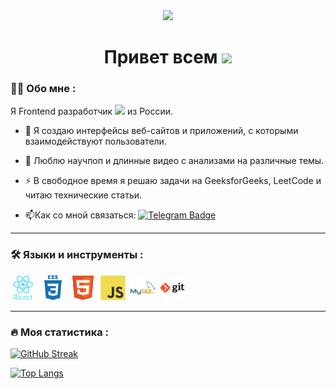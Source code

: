 <div id="header" align="center">
  <img src="https://media.giphy.com/media/M9gbBd9nbDrOTu1Mqx/giphy.gif" width="150"/>
  <h1>
  Привет всем 
  <img src="https://media.giphy.com/media/hvRJCLFzcasrR4ia7z/giphy.gif" width="30px"/>
</h1>
</div>

### :woman_technologist: Обо мне :
  Я Frontend разработчик <img src="https://media.giphy.com/media/WUlplcMpOCEmTGBtBW/giphy.gif" width="30"> из России.
  - :telescope: Я создаю интерфейсы веб-сайтов и приложений, с которыми взаимодействуют пользователи.

  - :seedling: Люблю научпоп и длинные видео с анализами на различные темы.
  
  - :zap: В свободное время я решаю задачи на GeeksforGeeks, LeetCode и читаю технические статьи.
  
  - :mailbox:Как со мной связаться: [![Telegram Badge](https://img.shields.io/badge/-telegram-blue?style=flat&logo=Telegram&logoColor=white)](https://t.me/kimf_m)

  ---

### :hammer_and_wrench: Языки и инструменты :
<div>
  <img src="https://github.com/devicons/devicon/blob/master/icons/react/react-original-wordmark.svg" title="React" alt="React" width="40" height="40"/>&nbsp;
  <img src="https://github.com/devicons/devicon/blob/master/icons/css3/css3-plain-wordmark.svg"  title="CSS3" alt="CSS" width="40" height="40"/>&nbsp;
  <img src="https://github.com/devicons/devicon/blob/master/icons/html5/html5-original.svg" title="HTML5" alt="HTML" width="40" height="40"/>&nbsp;
  <img src="https://github.com/devicons/devicon/blob/master/icons/javascript/javascript-original.svg" title="JavaScript" alt="JavaScript" width="40" height="40"/>&nbsp;
  <img src="https://github.com/devicons/devicon/blob/master/icons/mysql/mysql-original-wordmark.svg" title="MySQL"  alt="MySQL" width="40" height="40"/>&nbsp;
  <img src="https://github.com/devicons/devicon/blob/master/icons/git/git-original-wordmark.svg" title="Git" **alt="Git" width="40" height="40"/>
</div>

---

### :fire: Моя статистика :
[![GitHub Streak](http://github-readme-streak-stats.herokuapp.com?user=Julia19780&theme=dark&border_radius=5&locale=ru)](https://git.io/streak-stats)

[![Top Langs](https://github-readme-stats.vercel.app/api/top-langs/?username=Julia19780&layout=compact&theme=vision-friendly-dark)](https://github.com/anuraghazra/github-readme-stats)
